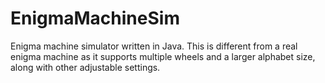 # EnigmaMachineSim
Enigma machine simulator written in Java. This is different from a real enigma machine as it supports multiple wheels and a larger alphabet size, along with other adjustable settings.
